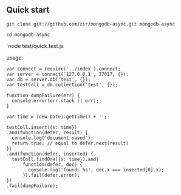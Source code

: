 ## Quick start

`git clone git://github.com/zir/mongodb-async.git mongodb-async`

`cd mongodb-async`

`node test/quick.test.js

usage:

    var connect = require('../index').connect;
    var server = connect('127.0.0.1', 27017, {});
    var db = server.db('test', {});
    var testColl = db.collection('test', {});

    function dumpFailure(err) {
      console.error(err.stack || err);
    }

    var time = (new Date).getTime() + '';

    testColl.insert({x: time})
    .and(function(defer, result) {
      console.log('document saved');
      return true; // equal to defer.next(result)
    })
    .and(function(defer, inserted) {
      testColl.findOne({x: time}).and(
          function(defer, doc) {
            console.log('found: %s', doc.x === inserted[0].x);
          }).fail(defer.error);
    })
    .fail(dumpFailure);

    